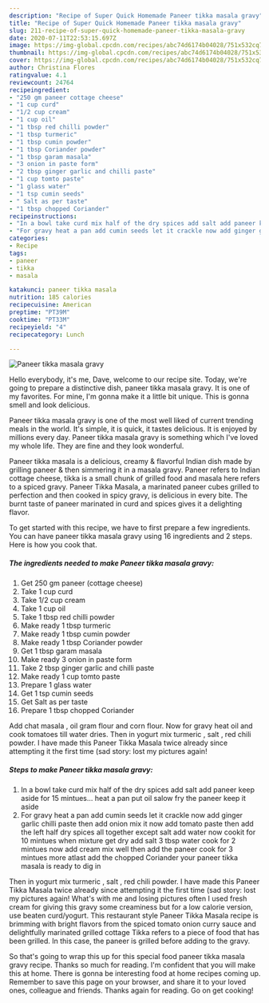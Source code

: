 ```yaml
---
description: "Recipe of Super Quick Homemade Paneer tikka masala gravy"
title: "Recipe of Super Quick Homemade Paneer tikka masala gravy"
slug: 211-recipe-of-super-quick-homemade-paneer-tikka-masala-gravy
date: 2020-07-11T22:53:15.697Z
image: https://img-global.cpcdn.com/recipes/abc74d6174b04028/751x532cq70/paneer-tikka-masala-gravy-recipe-main-photo.jpg
thumbnail: https://img-global.cpcdn.com/recipes/abc74d6174b04028/751x532cq70/paneer-tikka-masala-gravy-recipe-main-photo.jpg
cover: https://img-global.cpcdn.com/recipes/abc74d6174b04028/751x532cq70/paneer-tikka-masala-gravy-recipe-main-photo.jpg
author: Christina Flores
ratingvalue: 4.1
reviewcount: 24764
recipeingredient:
- "250 gm paneer cottage cheese"
- "1 cup curd"
- "1/2 cup cream"
- "1 cup oil"
- "1 tbsp red chilli powder"
- "1 tbsp turmeric"
- "1 tbsp cumin powder"
- "1 tbsp Coriander powder"
- "1 tbsp garam masala"
- "3 onion in paste form"
- "2 tbsp ginger garlic and chilli paste"
- "1 cup tomto paste"
- "1 glass water"
- "1 tsp cumin seeds"
- " Salt as per taste"
- "1 tbsp chopped Coriander"
recipeinstructions:
- "In a bowl take curd mix half of the dry spices add salt add paneer keep aside for 15 mintues... heat a pan put oil salow fry the paneer keep it aside"
- "For gravy heat a pan add cumin seeds let it crackle now add ginger garlic chilli paste then add onion mix it now add tomato paste then add the left half dry spices all together except salt add water now cookit for 10 mintues when mixture get dry add salt 3 tbsp water cook for 2 mintues now add cream mix well then add the paneer cook for 3 mintues more atlast add the chopped Coriander your paneer tikka masala is ready to dig in"
categories:
- Recipe
tags:
- paneer
- tikka
- masala

katakunci: paneer tikka masala 
nutrition: 185 calories
recipecuisine: American
preptime: "PT39M"
cooktime: "PT33M"
recipeyield: "4"
recipecategory: Lunch

---
```



![Paneer tikka masala gravy](https://img-global.cpcdn.com/recipes/abc74d6174b04028/751x532cq70/paneer-tikka-masala-gravy-recipe-main-photo.jpg)

Hello everybody, it's me, Dave, welcome to our recipe site. Today, we're going to prepare a distinctive dish, paneer tikka masala gravy. It is one of my favorites. For mine, I'm gonna make it a little bit unique. This is gonna smell and look delicious.

Paneer tikka masala gravy is one of the most well liked of current trending meals in the world. It's simple, it is quick, it tastes delicious. It is enjoyed by millions every day. Paneer tikka masala gravy is something which I've loved my whole life. They are fine and they look wonderful.

Paneer tikka masala is a delicious, creamy &amp; flavorful Indian dish made by grilling paneer &amp; then simmering it in a masala gravy. Paneer refers to Indian cottage cheese, tikka is a small chunk of grilled food and masala here refers to a spiced gravy. Paneer Tikka Masala, a marinated paneer cubes grilled to perfection and then cooked in spicy gravy, is delicious in every bite. The burnt taste of paneer marinated in curd and spices gives it a delighting flavor.


To get started with this recipe, we have to first prepare a few ingredients. You can have paneer tikka masala gravy using 16 ingredients and 2 steps. Here is how you cook that.

<!--inarticleads1-->

##### The ingredients needed to make Paneer tikka masala gravy:

1. Get 250 gm paneer (cottage cheese)
1. Take 1 cup curd
1. Take 1/2 cup cream
1. Take 1 cup oil
1. Take 1 tbsp red chilli powder
1. Make ready 1 tbsp turmeric
1. Make ready 1 tbsp cumin powder
1. Make ready 1 tbsp Coriander powder
1. Get 1 tbsp garam masala
1. Make ready 3 onion in paste form
1. Take 2 tbsp ginger garlic and chilli paste
1. Make ready 1 cup tomto paste
1. Prepare 1 glass water
1. Get 1 tsp cumin seeds
1. Get  Salt as per taste
1. Prepare 1 tbsp chopped Coriander


Add chat masala , oil gram flour and corn flour. Now for gravy heat oil and cook tomatoes till water dries. Then in yogurt mix turmeric , salt , red chili powder. I have made this Paneer Tikka Masala twice already since attempting it the first time (sad story: lost my pictures again! 

<!--inarticleads2-->

##### Steps to make Paneer tikka masala gravy:

1. In a bowl take curd mix half of the dry spices add salt add paneer keep aside for 15 mintues... heat a pan put oil salow fry the paneer keep it aside
1. For gravy heat a pan add cumin seeds let it crackle now add ginger garlic chilli paste then add onion mix it now add tomato paste then add the left half dry spices all together except salt add water now cookit for 10 mintues when mixture get dry add salt 3 tbsp water cook for 2 mintues now add cream mix well then add the paneer cook for 3 mintues more atlast add the chopped Coriander your paneer tikka masala is ready to dig in


Then in yogurt mix turmeric , salt , red chili powder. I have made this Paneer Tikka Masala twice already since attempting it the first time (sad story: lost my pictures again! What&#39;s with me and losing pictures often I used fresh cream for giving this gravy some creaminess but for a low calorie version, use beaten curd/yogurt. This restaurant style Paneer Tikka Masala recipe is brimming with bright flavors from the spiced tomato onion curry sauce and delightfully marinated grilled cottage Tikka refers to a piece of food that has been grilled. In this case, the paneer is grilled before adding to the gravy. 

So that's going to wrap this up for this special food paneer tikka masala gravy recipe. Thanks so much for reading. I'm confident that you will make this at home. There is gonna be interesting food at home recipes coming up. Remember to save this page on your browser, and share it to your loved ones, colleague and friends. Thanks again for reading. Go on get cooking!
